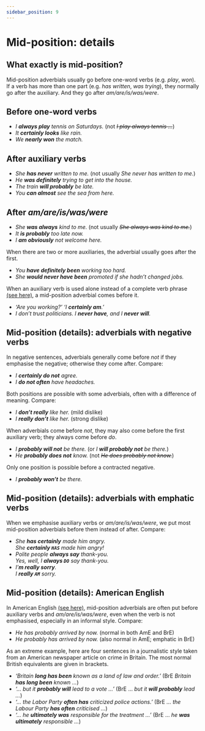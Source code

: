 ```yaml
---
sidebar_position: 9
---
```


# Mid-position: details

## What exactly is mid-position?

Mid-position adverbials usually go before one-word verbs (e.g. *play*, *won*). If a verb has more than one part (e.g. *has written*, *was trying*), they normally go after the auxiliary. And they go after *am/are/is/was/were*.

## Before one-word verbs

- *I **always play** tennis on Saturdays.* (not *~~I play always tennis …~~*)
- *It **certainly looks** like rain.*
- *We **nearly won** the match.*

## After auxiliary verbs

- *She **has never** written to me.* (not usually *She never has written to me.*)
- *He **was definitely** trying to get into the house.*
- *The train **will probably** be late.*
- *You **can almost** see the sea from here.*

## After *am/are/is/was/were*

- *She **was always** kind to me.* (not usually *~~She always was kind to me.~~*)
- *It **is probably** too late now.*
- *I **am obviously** not welcome here.*

When there are two or more auxiliaries, the adverbial usually goes after the first.

- *You **have definitely been** working too hard.*
- *She **would never have been** promoted if she hadn’t changed jobs.*

When an auxiliary verb is used alone instead of a complete verb phrase [(see here)](./../information-structure/ellipsis-after-auxiliary-verbs), a mid-position adverbial comes before it.

- *‘Are you working?’ ‘I **certainly am**.’*
- *I don’t trust politicians. I **never have**, and I **never will**.*

## Mid-position (details): adverbials with negative verbs

In negative sentences, adverbials generally come before *not* if they emphasise the negative; otherwise they come after. Compare:

- *I **certainly do not** agree.*
- *I **do not often** have headaches.*

Both positions are possible with some adverbials, often with a difference of meaning. Compare:

- *I **don’t really** like her.* (mild dislike)
- *I **really don’t** like her.* (strong dislike)

When adverbials come before *not*, they may also come before the first auxiliary verb; they always come before *do*.

- *I **probably will not** be there.* (or *I **will probably not** be there.*)
- *He **probably does not** know.* (not *~~He does probably not know.~~*)

Only one position is possible before a contracted negative.

- *I **probably won’t** be there.*

## Mid-position (details): adverbials with emphatic verbs

When we emphasise auxiliary verbs or *am/are/is/was/were*, we put most mid-position adverbials before them instead of after. Compare:

- *She **has certainly** made him angry.*  
  *She **certainly ``HAS``** made him angry!*
- *Polite people **always say** thank-you.*  
  *Yes, well, I **always ``DO``** say thank-you.*
- *I’**m really sorry**.*  
  *I **really ``AM``** sorry.*

## Mid-position (details): American English

In American English [(see here)](./../varieties-of-english/american-and-british-english), mid-position adverbials are often put before auxiliary verbs and *am/are/is/was/were*, even when the verb is not emphasised, especially in an informal style. Compare:

- *He *has probably* arrived by now.* (normal in both AmE and BrE)
- *He *probably has* arrived by now.* (also normal in AmE; emphatic in BrE)

As an extreme example, here are four sentences in a journalistic style taken from an American newspaper article on crime in Britain. The most normal British equivalents are given in brackets.

- *‘Britain **long has been** known as a land of law and order.’* (BrE *Britain **has long been** known …*)
- *‘… but it **probably will** lead to a vote …’* (BrE … *but it **will probably** lead …*)
- *‘… the Labor Party **often has** criticized police actions.’* (BrE *… the Labour Party **has often** criticised …*)
- *‘… he **ultimately was** responsible for the treatment …’* (BrE … *he **was ultimately** responsible …*)
